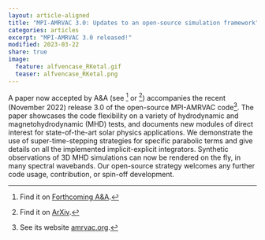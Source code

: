 ```yaml
---
layout: article-aligned
title: "MPI-AMRVAC 3.0: Updates to an open-source simulation framework"
categories: articles
excerpt: "MPI-AMRVAC 3.0 released!"
modified: 2023-03-22
share: true
image:
  feature: alfvencase_RKetal.gif
  teaser: alfvencase_RKetal.png
---
```


A paper now accepted by A&A (see [^1] or [^2]) accompanies the recent (November 2022) release 3.0 of the open-source MPI-AMRVAC code[^3]. The paper showcases the code flexibility on a variety of hydrodynamic and magnetohydrodynamic (MHD) tests, and  documents new modules of direct interest for state-of-the-art solar physics applications. We demonstrate the use of super-time-stepping strategies for specific parabolic terms and give details on all the implemented implicit-explicit integrators. Synthetic observations of 3D MHD simulations can now be rendered on the fly, in many spectral wavebands. Our open-source strategy welcomes any further code usage, contribution, or spin-off development. 


[^1]: Find it on [Forthcoming A&A](https://doi.org/10.1051/0004-6361/202245359).
[^2]: Find it on [ArXiv](https://arxiv.org/pdf/2303.03026.pdf).
[^3]: See its website [amrvac.org](http://amrvac.org).


